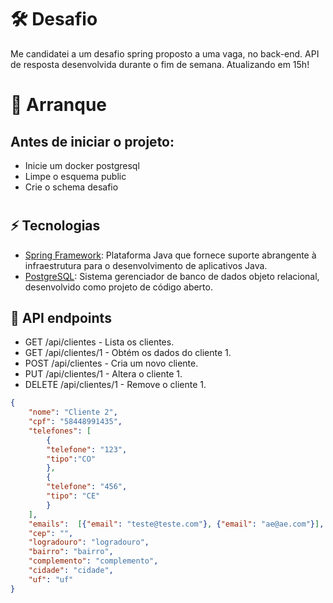 # 🛠 Desafio
Me candidatei a um desafio spring proposto a uma vaga, no back-end.
API de resposta desenvolvida durante o fim de semana.
Atualizando em 15h!
# 

# 🚀 Arranque
## Antes de iniciar o projeto:
* Inicie um docker postgresql
* Limpe o esquema public
* Crie o schema desafio
# 

## ⚡ Tecnologias
* [Spring Framework]: Plataforma Java que fornece suporte abrangente à infraestrutura para o desenvolvimento de aplicativos Java.
* [PostgreSQL]: Sistema gerenciador de banco de dados objeto relacional, desenvolvido como projeto de código aberto.

## 📘 API endpoints
* GET /api/clientes - Lista os clientes.
* GET /api/clientes/1 - Obtém os dados do cliente 1.
* POST /api/clientes - Cria um novo cliente.
* PUT /api/clientes/1 - Altera o cliente 1.
* DELETE /api/clientes/1 - Remove o cliente 1.

```json
{
	"nome": "Cliente 2",
	"cpf": "58448991435",
	"telefones": [
		{
		"telefone": "123",
		"tipo":"CO"
		},
		{
		"telefone": "456",
		"tipo": "CE"
		}
	],
	"emails":  [{"email": "teste@teste.com"}, {"email": "ae@ae.com"}],
	"cep": "",
	"logradouro": "logradouro",
	"bairro": "bairro",
	"complemento": "complemento",
	"cidade": "cidade",
	"uf": "uf"
}
```


[Spring Framework]: <https://spring.io/projects/spring-framework>
[PostgreSQL]: <https://www.postgresql.org>


